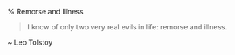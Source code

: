 % Remorse and Illness

> I know of only two very real evils in life: remorse and illness.

~ Leo Tolstoy